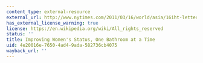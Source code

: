 ```yaml
---
content_type: external-resource
external_url: http://www.nytimes.com/2011/03/16/world/asia/16iht-letter16.html?_r=1&adxnnl=1&ref=global-home&adxnnlx=1300215695-8gXYNOETresYydPrgqFCnw
has_external_license_warning: true
license: https://en.wikipedia.org/wiki/All_rights_reserved
status: ''
title: Improving Women's Status, One Bathroom at a Time
uid: 4e20016e-7650-4ad4-9ada-582736cb4075
wayback_url: ''
---
```

